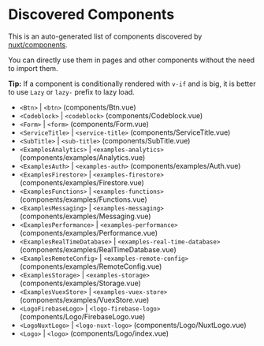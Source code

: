 # Discovered Components

This is an auto-generated list of components discovered by [nuxt/components](https://github.com/nuxt/components).

You can directly use them in pages and other components without the need to import them.

**Tip:** If a component is conditionally rendered with `v-if` and is big, it is better to use `Lazy` or `lazy-` prefix to lazy load.

- `<Btn>` | `<btn>` (components/Btn.vue)
- `<Codeblock>` | `<codeblock>` (components/Codeblock.vue)
- `<Form>` | `<form>` (components/Form.vue)
- `<ServiceTitle>` | `<service-title>` (components/ServiceTitle.vue)
- `<SubTitle>` | `<sub-title>` (components/SubTitle.vue)
- `<ExamplesAnalytics>` | `<examples-analytics>` (components/examples/Analytics.vue)
- `<ExamplesAuth>` | `<examples-auth>` (components/examples/Auth.vue)
- `<ExamplesFirestore>` | `<examples-firestore>` (components/examples/Firestore.vue)
- `<ExamplesFunctions>` | `<examples-functions>` (components/examples/Functions.vue)
- `<ExamplesMessaging>` | `<examples-messaging>` (components/examples/Messaging.vue)
- `<ExamplesPerformance>` | `<examples-performance>` (components/examples/Performance.vue)
- `<ExamplesRealTimeDatabase>` | `<examples-real-time-database>` (components/examples/RealTimeDatabase.vue)
- `<ExamplesRemoteConfig>` | `<examples-remote-config>` (components/examples/RemoteConfig.vue)
- `<ExamplesStorage>` | `<examples-storage>` (components/examples/Storage.vue)
- `<ExamplesVuexStore>` | `<examples-vuex-store>` (components/examples/VuexStore.vue)
- `<LogoFirebaseLogo>` | `<logo-firebase-logo>` (components/Logo/FirebaseLogo.vue)
- `<LogoNuxtLogo>` | `<logo-nuxt-logo>` (components/Logo/NuxtLogo.vue)
- `<Logo>` | `<logo>` (components/Logo/index.vue)
